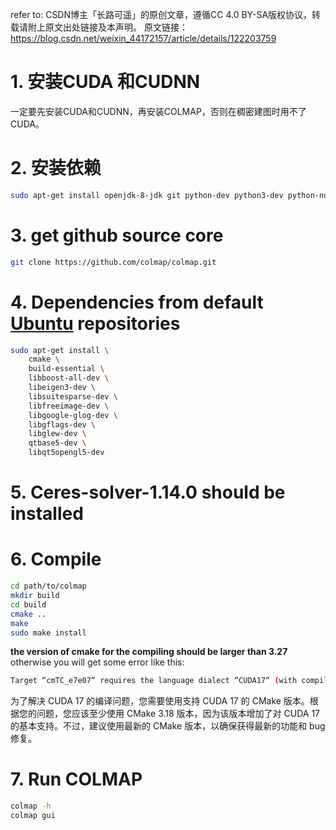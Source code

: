 refer to: CSDN博主「长路可遥」的原创文章，遵循CC 4.0 BY-SA版权协议，转载请附上原文出处链接及本声明。
原文链接：https://blog.csdn.net/weixin_44172157/article/details/122203759

# 1. 安装CUDA 和CUDNN

一定要先安装CUDA和CUDNN，再安装COLMAP，否则在稠密建图时用不了CUDA。

# 2. 安装依赖
```bash
sudo apt-get install openjdk-8-jdk git python-dev python3-dev python-numpy python3-numpy python-six python3-six build-essential python-pip python3-pip python-virtualenv swig python-wheel python3-wheel libcurl3-dev libcupti-dev
```

# 3. get github source core
```bash
git clone https://github.com/colmap/colmap.git

```

# 4. Dependencies from default [Ubuntu](https://so.csdn.net/so/search?q=Ubuntu&spm=1001.2101.3001.7020) repositories
```bash
sudo apt-get install \
    cmake \
    build-essential \
    libboost-all-dev \
    libeigen3-dev \
    libsuitesparse-dev \
    libfreeimage-dev \
    libgoogle-glog-dev \
    libgflags-dev \
    libglew-dev \
    qtbase5-dev \
    libqt5opengl5-dev
```

# 5. Ceres-solver-1.14.0 should be installed
# 6. Compile
```bash
cd path/to/colmap
mkdir build
cd build
cmake ..
make
sudo make install
```
**the version of cmake for the compiling should be larger than 3.27**
otherwise you will get some error like this:
```bash
Target “cmTC_e7e07“ requires the language dialect “CUDA17“ (with compiler extensions),
```
为了解决 CUDA 17 的编译问题，您需要使用支持 CUDA 17 的 CMake 版本。根据您的问题，您应该至少使用 CMake 3.18 版本，因为该版本增加了对 CUDA 17 的基本支持。不过，建议使用最新的 CMake 版本，以确保获得最新的功能和 bug 修复。

# 7. Run COLMAP
```bash
colmap -h
colmap gui
```

